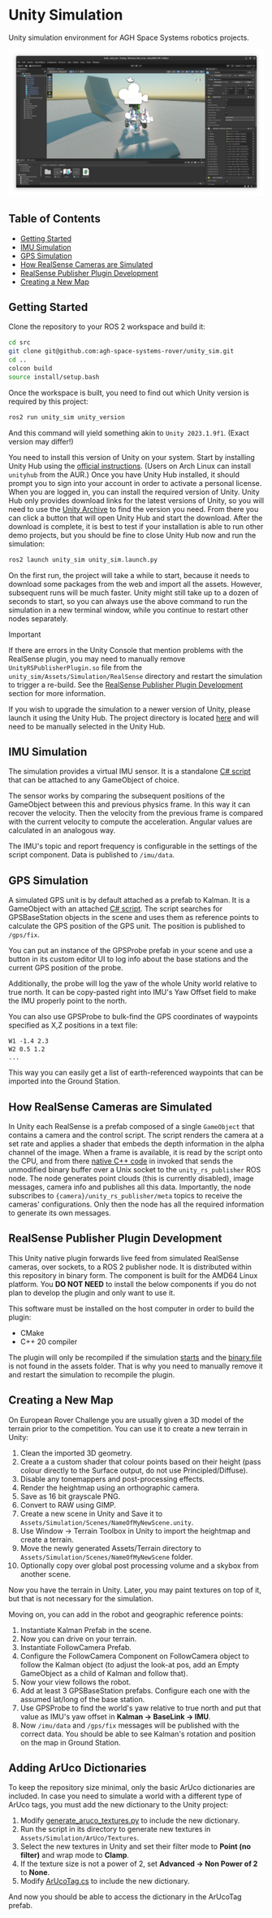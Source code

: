 # Unity Simulation

Unity simulation environment for AGH Space Systems robotics projects.

![](./docs/cover.png)

## Table of Contents

- [Getting Started](#getting-started)
- [IMU Simulation](#imu-simulation)
- [GPS Simulation](#gps-simulation)
- [How RealSense Cameras are Simulated](#how-realsense-cameras-are-simulated)
- [RealSense Publisher Plugin Development](#realsense-publisher-plugin-development)
- [Creating a New Map](#creating-a-new-map)

## Getting Started

Clone the repository to your ROS 2 workspace and build it:
```bash
cd src
git clone git@github.com:agh-space-systems-rover/unity_sim.git
cd ..
colcon build
source install/setup.bash
```

Once the workspace is built, you need to find out which Unity version is required by this project:
```bash
ros2 run unity_sim unity_version
```
And this command will yield something akin to `Unity 2023.1.9f1`. (Exact version may differ!)

You need to install this version of Unity on your system. Start by installing Unity Hub using the [official instructions](https://docs.unity3d.com/hub/manual/InstallHub.html#install-hub-linux). (Users on Arch Linux can install `unityhub` from the AUR.) Once you have Unity Hub installed, it should prompt you to sign into your account in order to activate a personal license. When you are logged in, you can install the required version of Unity. Unity Hub only provides download links for the latest versions of Unity, so you will need to use the [Unity Archive](https://unity.com/releases/editor/archive) to find the version you need. From there you can click a button that will open Unity Hub and start the download. After the download is complete, it is best to test if your installation is able to run other demo projects, but you should be fine to close Unity Hub now and run the simulation:
```bash
ros2 launch unity_sim unity_sim.launch.py
```

On the first run, the project will take a while to start, because it needs to download some packages from the web and import all the assets. However, subsequent runs will be much faster. Unity might still take up to a dozen of seconds to start, so you can always use the above command to run the simulation in a new terminal window, while you continue to restart other nodes separately.

> [!IMPORTANT]
> If there are errors in the Unity Console that mention problems with the RealSense plugin, you may need to manually remove `UnityRSPublisherPlugin.so` file from the `unity_sim/Assets/Simulation/RealSense` directory and restart the simulation to trigger a re-build.
> See the [RealSense Publisher Plugin Development](#RealSense-Publisher-Plugin-Development) section for more information.

If you wish to upgrade the simulation to a newer version of Unity, please launch it using the Unity Hub. The project directory is located [here](./unity_project/unity_sim) and will need to be manually selected in the Unity Hub.

## IMU Simulation

The simulation provides a virtual IMU sensor. It is a standalone [C# script](./unity_sim/Assets/Simulation/IMU/IMU.cs) that can be attached to any GameObject of choice.

The sensor works by comparing the subsequent positions of the GameObject between this and previous physics frame. In this way it can recover the velocity. Then the velocity from the previous frame is compared with the current velocity to compute the acceleration. Angular values are calculated in an analogous way.

The IMU's topic and report frequency is configurable in the settings of the script component. Data is published to `/imu/data`.

## GPS Simulation

A simulated GPS unit is by default attached as a prefab to Kalman. It is a GameObject with an attached [C# script](./unity_project/unity_sim/Assets/Simulation/GPS/GPS.cs). The script searches for GPSBaseStation objects in the scene and uses them as reference points to calculate the GPS position of the GPS unit. The position is published to `/gps/fix`.

You can put an instance of the GPSProbe prefab in your scene and use a button in its custom editor UI to log info about the base stations and the current GPS position of the probe.

Additionally, the probe will log the yaw of the whole Unity world relative to true north. It can be copy-pasted right into IMU's Yaw Offset field to make the IMU properly point to the north.

You can also use GPSProbe to bulk-find the GPS coordinates of waypoints specified as X,Z positions in a text file:
```
W1 -1.4 2.3
W2 0.5 1.2
...
```
This way you can easily get a list of earth-referenced waypoints that can be imported into the Ground Station.

## How RealSense Cameras are Simulated

In Unity each RealSense is a prefab composed of a single `GameObject` that contains a camera and the control script. The script renders the camera at a set rate and applies a shader that embeds the depth information in the alpha channel of the image. When a frame is available, it is read by the script onto the CPU, and from there [native C++ code](./unity_sim/unity_rs_publisher_plugin/) in invoked that sends the unmodified binary buffer over a Unix socket to the `unity_rs_publisher` ROS node. The node generates point clouds (this is currently disabled), image messages, camera info and publishes all this data. Importantly, the node subscribes to `{camera}/unity_rs_publisher/meta` topics to receive the cameras' configurations. Only then the node has all the required information to generate its own messages. 

## RealSense Publisher Plugin Development

This Unity native plugin forwards live feed from simulated RealSense cameras, over sockets, to a ROS 2 publisher node.
It is distributed within this repository in binary form. The component is built for the AMD64 Linux platform. You **DO NOT NEED** to install the below components if you do not plan to develop the plugin and only want to use it.

This software must be installed on the host computer in order to build the plugin:
- CMake
- C++ 20 compiler

The plugin will only be recompiled if the simulation [starts](./unity_sim/unity_sim/__init__.py) and the [binary file](./unity_sim/Assets/Simulation/RealSense/UnityRSPublisherPlugin.so) is not found in the assets folder. That is why you need to manually remove it and restart the simulation to recompile the plugin.

## Creating a New Map

On European Rover Challenge you are usually given a 3D model of the terrain prior to the competition.
You can use it to create a new terrain in Unity:

1. Clean the imported 3D geometry.
2. Create a a custom shader that colour points based on their height (pass colour directly to the Surface output, do not use Principled/Diffuse).
3. Disable any tonemappers and post-processing effects.
4. Render the heightmap using an orthographic camera.
5. Save as 16 bit grayscale PNG.
6. Convert to RAW using GIMP.
7. Create a new scene in Unity and Save it to `Assets/Simulation/Scenes/NameOfMyNewScene.unity`.
8. Use Window -> Terrain Toolbox in Unity to import the heightmap and create a terrain.
9. Move the newly generated Assets/Terrain directory to `Assets/Simulation/Scenes/NameOfMyNewScene` folder.
10. Optionally copy over global post processing volume and a skybox from another scene.

Now you have the terrain in Unity.
Later, you may paint textures on top of it, but that is not necessary for the simulation.

Moving on, you can add in the robot and geographic reference points:

1. Instantiate Kalman Prefab in the scene.
2. Now you can drive on your terrain.
3. Instantiate FollowCamera Prefab.
4. Configure the FollowCamera Component on FollowCamera object to follow the Kalman object (to adjust the look-at pos, add an Empty GameObject as a child of Kalman and follow that).
5. Now your view follows the robot.
6. Add at least 3 GPSBaseStation prefabs. Configure each one with the assumed lat/long of the base station.
7. Use GPSProbe to find the world's yaw relative to true north and put that value as IMU's yaw offset in **Kalman -> BaseLink -> IMU**.
8. Now `/imu/data` and `/gps/fix` messages will be published with the correct data. You should be able to see Kalman's rotation and position on the map in Ground Station.

## Adding ArUco Dictionaries

To keep the repository size minimal, only the basic ArUco dictionaries are included.
In case you need to simulate a world with a different type of ArUco tags, you must add the new dictionary to the Unity project:

1. Modify [generate_aruco_textures.py](unity_project/unity_sim/generate_aruco_textures.py) to include the new dictionary.
2. Run the script in its directory to generate new textures in `Assets/Simulation/ArUco/Textures`.
3. Select the new textures in Unity and set their filter mode to **Point (no filter)** and wrap mode to **Clamp**.
4. If the texture size is not a power of 2, set **Advanced -> Non Power of 2** to **None**.
5. Modify [ArUcoTag.cs](unity_project/unity_sim/Assets/Simulation/ArUco/ArUcoTag.cs) to include the new dictionary.

And now you should be able to access the dictionary in the ArUcoTag prefab.
